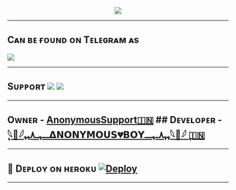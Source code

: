 <p align="center"> <img src="https://telegra.ph/file/9e7815284031452afa9e5.jpg"> </p>

-------------------------------------------------

## Cᴀɴ ʙᴇ ғᴏᴜɴᴅ ᴏɴ Tᴇʟᴇɢʀᴀᴍ ᴀs
<a href="https://telegram.me/StringHackerBot"><img src="https://img.shields.io/badge/HACKER%20BOT-red.svg?logo=Telegram"></a>

-------------------------------------------------

## Sᴜᴘᴘᴏʀᴛ <a href="https://telegram.me/AnonymousRobotSupport"><img src="https://img.shields.io/badge/Join-SUPPORT%20GROUP-red.svg?logo=Telegram"></a> <a href="https://telegram.me/AnonymousSupport"><img src="https://img.shields.io/badge/Join-SUPPORT%20CHANNEL-red.svg?logo=Telegram"></a>

-------------------------------------------------

## Oᴡɴᴇʀ - [AnonymousSupport🇮🇳](https://telegram.me/AnonymousSupport) ## Dᴇᴠᴇʟᴏᴘᴇʀ -[ ‌ٖٖٖٖٖٖٜٖٖٖٖٖٖٜٖٖٖٖٖٖٜٖٖٖٖٖٖٜٖٖٖٖٖٖ𓆩🖤𓆪ــــﮩــ٨ﮩﮩ𝝙𝗡𝗢𝗡𝗬𝗠𝗢𝗨𝗦💔𝗕𝗢𝗬ﮩﮩ٨ــﮩــــ𓆩🖤𓆪 ‌ٖٖٖٖٖٖٜٖٖٖٖٖٖٜٖٖٖٖٖٖٜٖٖٖٖٖٖٜٖٖٖٖٖٖ🇮🇳](https://telegram.me/anonymous_was_bot)

-------------------------------------------------

## 🚀 Dᴇᴘʟᴏʏ ᴏɴ ʜᴇʀᴏᴋᴜ  [![Deploy](https://www.herokucdn.com/deploy/button.svg)](https://heroku.com/deploy?template=https://github.com/AnonymousBoy1025/HackSession)

------------------------------------------------
